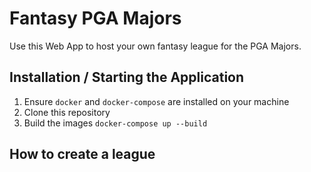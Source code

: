 # Fantasy PGA Majors

Use this Web App to host your own fantasy league for the PGA Majors.

## Installation / Starting the Application

1. Ensure `docker` and `docker-compose` are installed on your machine
2. Clone this repository
3. Build the images `docker-compose up --build`

## How to create a league